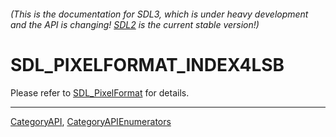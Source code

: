 ###### (This is the documentation for SDL3, which is under heavy development and the API is changing! [SDL2](https://wiki.libsdl.org/SDL2/) is the current stable version!)
# SDL_PIXELFORMAT_INDEX4LSB

Please refer to [SDL_PixelFormat](SDL_PixelFormat) for details.

----
[CategoryAPI](CategoryAPI), [CategoryAPIEnumerators](CategoryAPIEnumerators)

